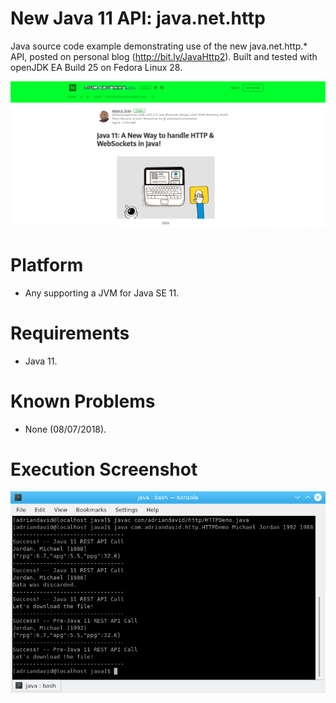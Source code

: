 # New Java 11 API: java.net.http
Java source code example demonstrating use of the new java.net.http.* API, posted on personal blog (http://bit.ly/JavaHttp2).
Built and tested  with openJDK EA Build 25 on Fedora Linux 28.

![alt text](https://raw.githubusercontent.com/afinlay5/Java11HttpWs/master/blog.png)

# Platform 
- Any supporting a JVM for Java SE 11.

# Requirements
- Java 11.

# Known Problems
- None (08/07/2018).

# Execution Screenshot
![alt text](https://raw.githubusercontent.com/afinlay5/Java11HttpWs/master/run.png)